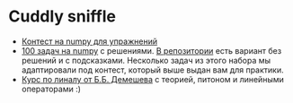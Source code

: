# Cuddly sniffle

- [Контест на numpy для упражнений](https://official.contest.yandex.ru/contest/25960/enter/)
- [100 задач на numpy](https://github.com/rougier/numpy-100/blob/master/100_Numpy_exercises_with_solutions.md) с решениями. [В репозитории](https://github.com/rougier/numpy-100) есть вариант без решений и с подсказками. Несколько задач из этого набора мы адаптировали под контест, который выше выдан вам для практики.
- [Курс по линалу от Б.Б. Демешева](https://www.coursera.org/learn/lineinaya-algebra) с теорией, питоном и линейными операторами :) 
